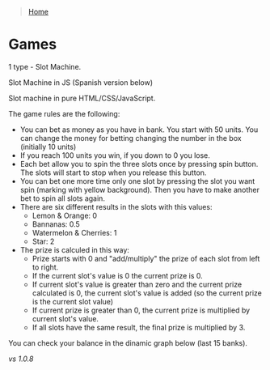 > [Home](../../README.md) 

# Games

1 type - Slot Machine.

Slot Machine in JS (Spanish version below)

Slot machine in pure HTML/CSS/JavaScript.

The game rules are the following:

- You can bet as money as you have in bank. You start with 50 units. You can change the money for betting changing the number in the box (initially 10 units)
- If you reach 100 units you win, if you down to 0 you lose.
- Each bet allow you to spin the three slots once by pressing spin button. The slots will start to stop when you release this button.
- You can bet one more time only one slot by pressing the slot you want spin (marking with yellow background). Then you have to make another bet to spin all slots again.
- There are six different results in the slots with this values:
  - Lemon & Orange: 0
  - Bannanas: 0.5
  - Watermelon & Cherries: 1
  - Star: 2
- The prize is calculed in this way:
  - Prize starts with 0 and "add/multiply" the prize of each slot from left to right.
  - If the current slot's value is 0 the current prize is 0.
  - If current slot's value is greater than zero and the current prize calculated is 0, the current slot's value is added (so the current prize is the current slot value)
  - If current prize is greater than 0, the current prize is multiplied by current slot's value.
  - If all slots have the same result, the final prize is multiplied by 3.

You can check your balance in the dinamic graph below (last 15 banks).

_vs 1.0.8_
